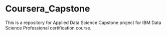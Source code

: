# Coursera_Capstone
This is a repository for Applied Data Science Capstone project for IBM Data Science Professional certification course.
